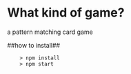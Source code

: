 # What kind of game?
a pattern matching card game

##how to install##

```
	> npm install
	> npm start
```
